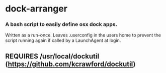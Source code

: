 # dock-arranger
### A bash script to easily define osx dock apps. 

Written as a run-once. Leaves .userconfig in the users home to prevent the script running again if called by a LaunchAgent at login.


## REQUIRES /usr/local/dockutil (https://github.com/kcrawford/dockutil)
